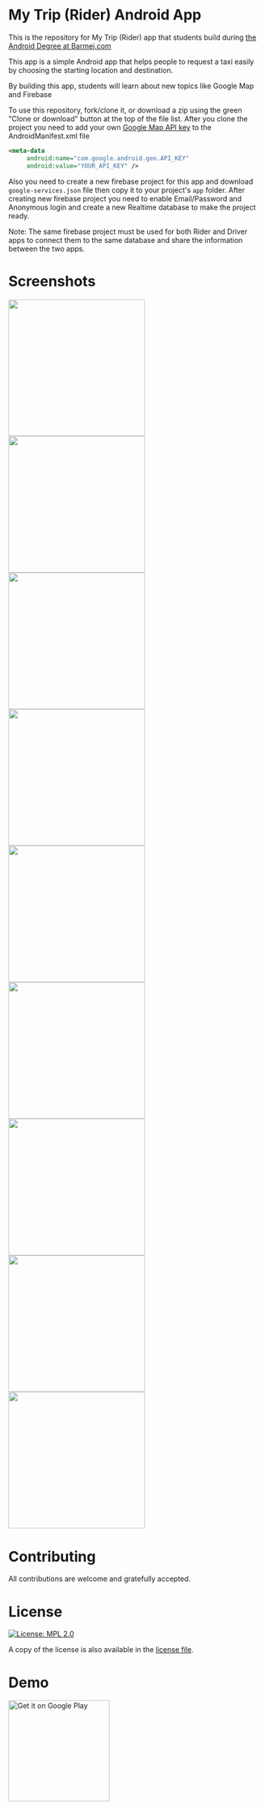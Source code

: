 # My Trip (Rider) Android App

This is the repository for My Trip (Rider) app that students build during [the Android Degree at Barmej.com](https://www.barmej.com/degree/android)

This app is a simple Android app that helps people to request a taxi easily by choosing the starting location and destination.

By building this app, students will learn about new topics like Google Map and Firebase

To use this repository, fork/clone it, or download a zip using the green "Clone or download" button at the top of the file list.
After you clone the project you need to add your own [Google Map API key](https://developers.google.com/maps/documentation/android-sdk/get-api-key) to the AndroidManifest.xml file

```xml
<meta-data
     android:name="com.google.android.geo.API_KEY"
     android:value="YOUR_API_KEY" />
```

Also you need to create a new firebase project for this app and download `google-services.json` file then copy it to your project's `app` folder.
After creating new firebase project you need to enable Email/Password and Anonymous login and create a new Realtime database to make the project ready.

Note: The same firebase project must be used for both Rider and Driver apps to connect them to the same database and share the information between the two apps.

# Screenshots
<img src="screenshots/screen_1.png" width="270"><img src="screenshots/screen_2.png" width="270"><img src="screenshots/screen_3.png" width="270">
<img src="screenshots/screen_4.png" width="270"><img src="screenshots/screen_5.png" width="270"><img src="screenshots/screen_6.png" width="270">
<img src="screenshots/screen_7.png" width="270"><img src="screenshots/screen_8.png" width="270"><img src="screenshots/screen_9.png" width="270">

# Contributing
All contributions are welcome and gratefully accepted.

# License
[![License: MPL 2.0](https://img.shields.io/badge/License-MPL%202.0-brightgreen.svg)](https://opensource.org/licenses/MPL-2.0)

A copy of the license is also available in the [license file](LICENSE).

# Demo
<a href='https://play.google.com/store/apps/details?id=com.barmej.rideapplication&utm_source=github&pcampaignid=MKT-Other-global-all-co-prtnr-py-PartBadge-Mar2515-1'><img width="200" alt='Get it on Google Play' src='https://play.google.com/intl/en_us/badges/images/generic/en_badge_web_generic.png'/></a>
